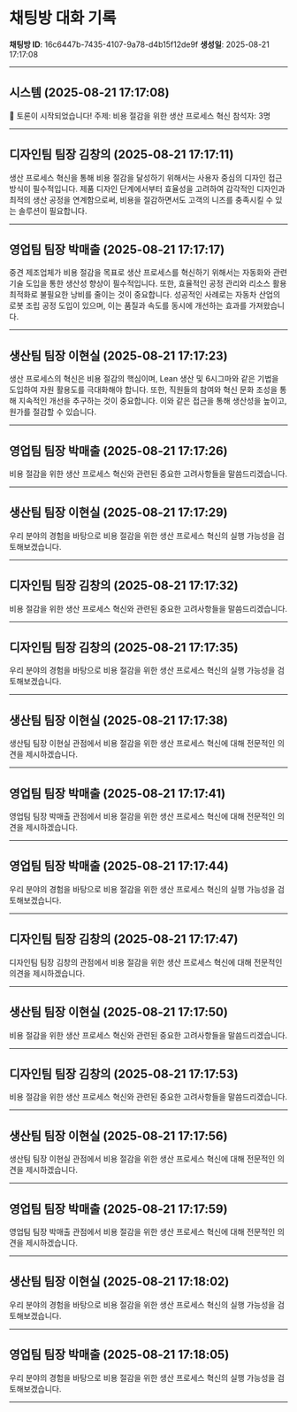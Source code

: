 # 채팅방 대화 기록

**채팅방 ID**: 16c6447b-7435-4107-9a78-d4b15f12de9f
**생성일**: 2025-08-21 17:17:08

---

## 시스템 (2025-08-21 17:17:08)

🚀 토론이 시작되었습니다!
주제: 비용 절감을 위한 생산 프로세스 혁신
참석자: 3명

---

## 디자인팀 팀장 김창의 (2025-08-21 17:17:11)

생산 프로세스 혁신을 통해 비용 절감을 달성하기 위해서는 사용자 중심의 디자인 접근 방식이 필수적입니다. 제품 디자인 단계에서부터 효율성을 고려하여 감각적인 디자인과 최적의 생산 공정을 연계함으로써, 비용을 절감하면서도 고객의 니즈를 충족시킬 수 있는 솔루션이 필요합니다.

---

## 영업팀 팀장 박매출 (2025-08-21 17:17:17)

중견 제조업체가 비용 절감을 목표로 생산 프로세스를 혁신하기 위해서는 자동화와 관련 기술 도입을 통한 생산성 향상이 필수적입니다. 또한, 효율적인 공정 관리와 리소스 활용 최적화로 불필요한 낭비를 줄이는 것이 중요합니다. 성공적인 사례로는 자동차 산업의 로봇 조립 공정 도입이 있으며, 이는 품질과 속도를 동시에 개선하는 효과를 가져왔습니다.

---

## 생산팀 팀장 이현실 (2025-08-21 17:17:23)

생산 프로세스의 혁신은 비용 절감의 핵심이며, Lean 생산 및 6시그마와 같은 기법을 도입하여 자원 활용도를 극대화해야 합니다. 또한, 직원들의 참여와 혁신 문화 조성을 통해 지속적인 개선을 추구하는 것이 중요합니다. 이와 같은 접근을 통해 생산성을 높이고, 원가를 절감할 수 있습니다.

---

## 영업팀 팀장 박매출 (2025-08-21 17:17:26)

비용 절감을 위한 생산 프로세스 혁신와 관련된 중요한 고려사항들을 말씀드리겠습니다.

---

## 생산팀 팀장 이현실 (2025-08-21 17:17:29)

우리 분야의 경험을 바탕으로 비용 절감을 위한 생산 프로세스 혁신의 실행 가능성을 검토해보겠습니다.

---

## 디자인팀 팀장 김창의 (2025-08-21 17:17:32)

비용 절감을 위한 생산 프로세스 혁신와 관련된 중요한 고려사항들을 말씀드리겠습니다.

---

## 디자인팀 팀장 김창의 (2025-08-21 17:17:35)

우리 분야의 경험을 바탕으로 비용 절감을 위한 생산 프로세스 혁신의 실행 가능성을 검토해보겠습니다.

---

## 생산팀 팀장 이현실 (2025-08-21 17:17:38)

생산팀 팀장 이현실 관점에서 비용 절감을 위한 생산 프로세스 혁신에 대해 전문적인 의견을 제시하겠습니다.

---

## 영업팀 팀장 박매출 (2025-08-21 17:17:41)

영업팀 팀장 박매출 관점에서 비용 절감을 위한 생산 프로세스 혁신에 대해 전문적인 의견을 제시하겠습니다.

---

## 영업팀 팀장 박매출 (2025-08-21 17:17:44)

우리 분야의 경험을 바탕으로 비용 절감을 위한 생산 프로세스 혁신의 실행 가능성을 검토해보겠습니다.

---

## 디자인팀 팀장 김창의 (2025-08-21 17:17:47)

디자인팀 팀장 김창의 관점에서 비용 절감을 위한 생산 프로세스 혁신에 대해 전문적인 의견을 제시하겠습니다.

---

## 생산팀 팀장 이현실 (2025-08-21 17:17:50)

비용 절감을 위한 생산 프로세스 혁신와 관련된 중요한 고려사항들을 말씀드리겠습니다.

---

## 디자인팀 팀장 김창의 (2025-08-21 17:17:53)

비용 절감을 위한 생산 프로세스 혁신와 관련된 중요한 고려사항들을 말씀드리겠습니다.

---

## 생산팀 팀장 이현실 (2025-08-21 17:17:56)

생산팀 팀장 이현실 관점에서 비용 절감을 위한 생산 프로세스 혁신에 대해 전문적인 의견을 제시하겠습니다.

---

## 영업팀 팀장 박매출 (2025-08-21 17:17:59)

영업팀 팀장 박매출 관점에서 비용 절감을 위한 생산 프로세스 혁신에 대해 전문적인 의견을 제시하겠습니다.

---

## 생산팀 팀장 이현실 (2025-08-21 17:18:02)

우리 분야의 경험을 바탕으로 비용 절감을 위한 생산 프로세스 혁신의 실행 가능성을 검토해보겠습니다.

---

## 영업팀 팀장 박매출 (2025-08-21 17:18:05)

우리 분야의 경험을 바탕으로 비용 절감을 위한 생산 프로세스 혁신의 실행 가능성을 검토해보겠습니다.

---

